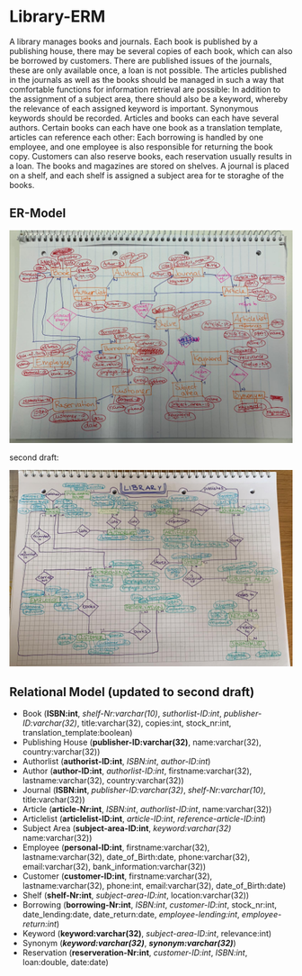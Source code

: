 # Library-ERM
A library manages books and journals. Each book is published by a publishing house, there may be several copies of each book, which can also be borrowed by customers. There are published issues of the journals, these are only available once, a loan is not possible.
The articles published in the journals as well as the books should be managed in such a way that comfortable functions for information retrieval are possible: In addition to the assignment of a subject area, there should also be a keyword, whereby the relevance of each assigned keyword is important. Synonymous keywords should be recorded. Articles and books can each have several authors. Certain books can each have one book as a translation template, articles can reference each other:
Each borrowing is handled by one employee, and one employee is also responsible for returning the book copy.
Customers can also reserve books, each reservation usually results in a loan. The books and magazines are stored on shelves. A journal is placed on a shelf, and each shelf is assigned a subject area for te storaghe of the books.

## ER-Model

![ER-Model](library_erm.jpeg)
 
second draft:

![Library ERM](library2.jpeg)

## Relational Model (updated to second draft)

* Book (**ISBN:int**, _shelf-Nr:varchar(10)_, _suthorlist-ID:int_, _publisher-ID:varchar(32)_, title:varchar(32), copies:int, stock_nr:int, translation_template:boolean)
* Publishing House (**publisher-ID:varchar(32)**, name:varchar(32), country:varchar(32))
* Authorlist (**authorist-ID:int**, _ISBN:int_, _author-ID:int_)
* Author (**author-ID:int**, _authorlist-ID:int_, firstname:varchar(32), lastname:varchar(32), country:varchar(32))
* Journal (**ISBN:int**, _publisher-ID:varchar(32)_, _shelf-Nr:varchar(10)_, title:varchar(32))
* Article (**article-Nr:int**, *ISBN:int*,  _authorlist-ID:int_, name:varchar(32))
* Articlelist (**articlelist-ID:int**, _article-ID:int_, _reference-article-ID:int_)
* Subject Area (**subject-area-ID:int**, _keyword:varchar(32)_ name:varchar(32))
* Employee (**personal-ID:int**, firstname:varchar(32), lastname:varchar(32), date_of_Birth:date, phone:varchar(32), email:varchar(32), bank_information:varchar(32))
* Customer (**customer-ID:int**, firstname:varchar(32), lastname:varchar(32), phone:int, email:varchar(32), date_of_Birth:date)
* Shelf (**shelf-Nr:int**, _subject-area-ID:int_, location:varchar(32))
* Borrowing (**borrowing-Nr:int**, _ISBN:int_, _customer-ID:int_, stock_nr:int, date_lending:date, date_return:date, _employee-lending:int_, _employee-return:int_)
* Keyword (**keyword:varchar(32)**, _subject-area-ID:int_, relevance:int)
* Synonym (**_keyword:varchar(32)_**, **_synonym:varchar(32)_**)
* Reservation (**reserveration-Nr:int**, _customer-ID:int_, _ISBN:int_, loan:double, date:date)